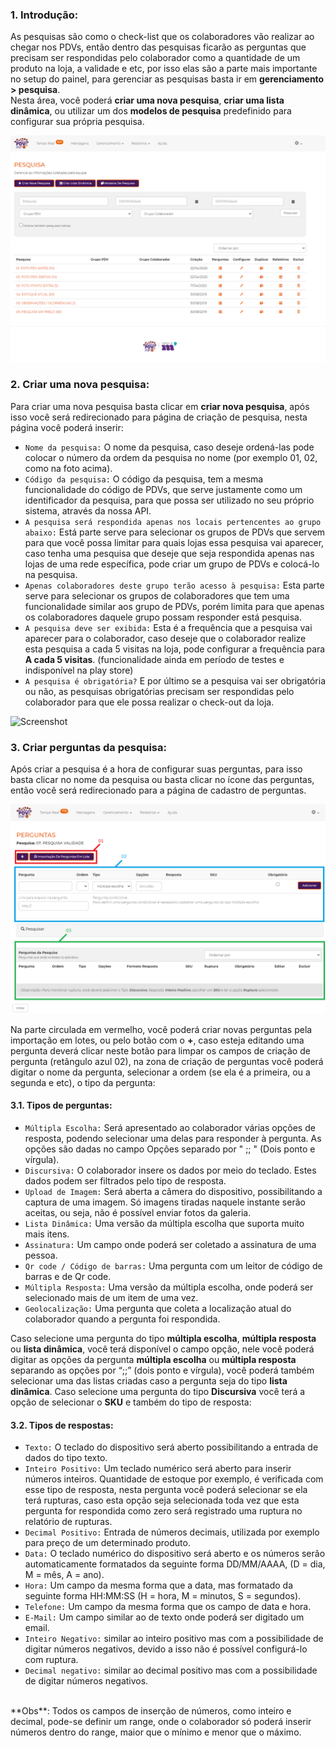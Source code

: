 ### 1. Introdução:

As pesquisas são como o check-list que os colaboradores vão realizar ao chegar nos PDVs,
então dentro das pesquisas ficarão as perguntas que precisam ser respondidas pelo colaborador como a quantidade de um produto na loja, a validade e etc,
por isso elas são a parte mais importante no setup do painel, para gerenciar as pesquisas basta ir em **gerenciamento > pesquisa**.<br>
Nesta área, você poderá **criar uma nova pesquisa**, **criar uma lista dinâmica**, ou utilizar um dos **modelos de pesquisa** predefinido para configurar sua própria pesquisa.

![Screenshot](../assets/gerenciamento/pesquisas/pesquisas.png)

### 2. Criar uma nova pesquisa:

Para criar uma nova pesquisa basta clicar em **criar nova pesquisa**, após isso você será redirecionado para página de criação de pesquisa, nesta página você poderá inserir:
* `Nome da pesquisa:` O nome da pesquisa, caso deseje ordená-las pode colocar o número da ordem da pesquisa no nome (por exemplo 01, 02, como na foto acima).
* `Código da pesquisa:` O código da pesquisa, tem a mesma funcionalidade do código de PDVs, que serve justamente como um identificador da pesquisa,
para que possa ser utilizado no seu próprio sistema, através da nossa API.
* `A pesquisa será respondida apenas nos locais pertencentes ao grupo abaixo:` Está parte serve para selecionar os grupos de PDVs que servem para que você
possa limitar para quais lojas essa pesquisa vai aparecer, caso tenha uma pesquisa que deseje que seja respondida apenas nas lojas de uma rede específica,
pode criar um grupo de PDVs e colocá-lo na pesquisa.
* `Apenas colaboradores deste grupo terão acesso à pesquisa:` Esta parte serve para selecionar os grupos de colaboradores que tem uma funcionalidade similar aos grupo de PDVs,
porém limita para que apenas os colaboradores daquele grupo possam responder está pesquisa.
* `A pesquisa deve ser exibida:` Esta é a frequência que a pesquisa vai aparecer para o colaborador, caso deseje que o colaborador realize esta pesquisa a cada 5 visitas na loja,
pode configurar a frequência para **A cada 5 visitas**. (funcionalidade ainda em período de testes e indisponível na play store)
* `A pesquisa é obrigatória?` E por último se a pesquisa vai ser obrigatória ou não, as pesquisas obrigatórias precisam ser respondidas pelo colaborador para que ele possa
realizar o check-out da loja.

![Screenshot](../assets/gerenciamento/pesquisas/cadastro-pesquisas.png)

### 3. Criar perguntas da pesquisa:

Após criar a pesquisa é a hora de configurar suas perguntas, para isso basta clicar no nome da pesquisa ou basta clicar no ícone das perguntas,
então você será redirecionado para a página de cadastro de perguntas.

![Screenshot](../assets/gerenciamento/pesquisas/perguntas.png)

Na parte circulada em vermelho, você poderá criar novas perguntas pela importação em lotes, ou pelo botão com o **+**,
caso esteja editando uma pergunta deverá clicar neste botão para limpar os campos de criação de pergunta (retângulo azul 02),
na zona de criação de perguntas você poderá digitar o nome da pergunta, selecionar a ordem (se ela é a primeira, ou a segunda e etc), o tipo da pergunta:

#### 3.1. Tipos de perguntas:

* `Múltipla Escolha:` Será apresentado ao colaborador várias opções de resposta, podendo selecionar uma delas para responder à pergunta.
As opções são dadas no campo Opções separado por " ;; " (Dois ponto e vírgula).
* `Discursiva:` O colaborador insere os dados por meio do teclado. Estes dados podem ser filtrados pelo tipo de resposta.
* `Upload de Imagem:` Será aberta a câmera do dispositivo, possibilitando a captura de uma imagem. Só imagens tiradas naquele instante serão aceitas, ou seja,
não é possível enviar fotos da galeria.
* `Lista Dinâmica:` Uma versão da múltipla escolha que suporta muito mais itens.
* `Assinatura:` Um campo onde poderá ser coletado a assinatura de uma pessoa.
* `Qr code / Código de barras:` Uma pergunta com um leitor de código de barras e de Qr code.
* `Múltipla Resposta:` Uma versão da múltipla escolha, onde poderá ser selecionado mais de um item de uma vez.
* `Geolocalização:` Uma pergunta que coleta a localização atual do colaborador quando a pergunta foi respondida.

Caso selecione uma pergunta do tipo **múltipla escolha**, **múltipla resposta** ou **lista dinâmica**, você terá disponível o campo opção,
nele você poderá digitar as opções da pergunta **múltipla escolha** ou **múltipla resposta** separando as opções por “;;” (dois ponto e vírgula),
você poderá também selecionar uma das listas criadas caso a pergunta seja do tipo **lista dinâmica**.
Caso selecione uma pergunta do tipo **Discursiva** você terá a opção de selecionar o **SKU** e também do tipo de resposta:

#### 3.2. Tipos de respostas:

* `Texto:` O teclado do dispositivo será aberto possibilitando a entrada de dados do tipo texto.
* `Inteiro Positivo:` Um teclado numérico será aberto para inserir números inteiros. Quantidade de estoque por exemplo, é verificada com esse tipo de resposta,
nesta pergunta você poderá selecionar se ela terá rupturas, caso esta opção seja selecionada toda vez que esta pergunta for respondida como zero
será registrado uma ruptura no relatório de rupturas.
* `Decimal Positivo:` Entrada de números decimais, utilizada por exemplo para preço de um determinado produto.
* `Data:` O teclado numérico do dispositivo será aberto e os números serão automaticamente formatados da seguinte forma DD/MM/AAAA, (D = dia, M = mês, A = ano).
* `Hora:` Um campo da mesma forma que a data, mas formatado da seguinte forma HH:MM:SS (H = hora, M = minutos, S = segundos).
* `Telefone:` Um campo da mesma forma que os campo de data e hora.
* `E-Mail:` Um campo similar ao de texto onde poderá ser digitado um email.
* `Inteiro Negativo:` similar ao inteiro positivo mas com a possibilidade de digitar números negativos, devido a isso não é possível configurá-lo com ruptura.
* `Decimal negativo:` similar ao decimal positivo mas com a possibilidade de digitar números negativos.
<br>
**Obs**: Todos os campos de inserção de números, como inteiro e decimal, pode-se definir um range, onde o colaborador só poderá inserir números dentro do range,
maior que o mínimo e menor que o máximo.
